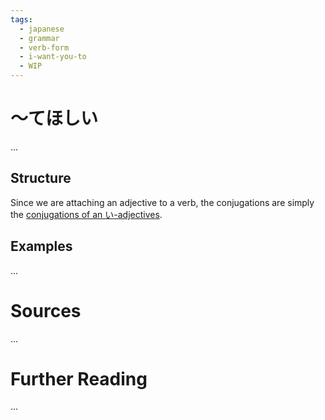 ```yaml
---
tags:
  - japanese
  - grammar
  - verb-form
  - i-want-you-to
  - WIP
---
```

# ～てほしい
...

## Structure
Since we are attaching an adjective to a verb, the conjugations are simply the [conjugations of an い-adjectives](japanese/grammar/adjectives).

## Examples
...

# Sources
...

# Further Reading
...